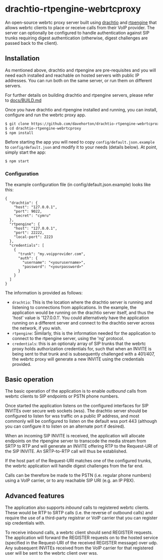 # drachtio-rtpengine-webrtcproxy

An open-source webrtc proxy server built using [drachtio](https://drachtio.org) and [rtpengine](https://github.com/sipwise/rtpengine) that allows webrtc clients to place or receive calls from their VoIP provider. The server can optionally be configured to handle authentication against SIP trunks requiring digest authentication (otherwise, digest challenges are passed back to the client).

## Installation

As mentioned above, drachtio and rtpengine are pre-requisites and you will need each installed and reachable on hosted servers with public IP addresses.  You can run both on the same server, or run them on different servers.

For further details on building drachtio and rtpengine servers, please refer to [docs/BUILD.md](docs/BUILD.md)

Once you have drachtio and rtpengine installed and running, you can install, configure and run the webrtc proxy app.

```bash
$ git clone https://github.com/davehorton/drachtio-rtpengine-webrtcproxy.git
$ cd drachtio-rtpengine-webrtcproxy
$ npm install
```

Before starting the app you will need to copy `config/default.json.example` to `config/default.json` and modify it to your needs (details below). At point, simply start the app:

```bash
$ npm start
```
### Configuration
The example configuration file (in config/default.json.example) looks like this:
```
{
  "drachtio": {
    "host": "127.0.0.1",
    "port": 9022,
    "secret": "cymru"
  },
  "rtpengine": {
    "host": "127.0.0.1",
    "port": 22222,
    "local-port": 2223
  },
  "credentials": [
    {
      "trunk": "my.voipprovider.com",
      "auth": {
        "username": "<yourusername>",
        "password": "<yourpassword>"
      }
    }
  ]
}
```
The information is provided as follows:
* `drachtio`: This is the location where the drachtio server is running and listening to connections from applications.  In the example, the application would be running on the drachtio server itself, and thus the 'host' value is '127.0.0.1'.  You could alternatively have the application running on a different server and connect to the drachtio server across the network, if you wish.
* `rtpengine`: Similarly, this is the information needed for the application to connect to the rtpengine server, using the 'ng' protocol.
* `credentials`: this is an optionaly array of SIP trunks that the webrtc proxy holds authorization credentials for, such that when an INVITE is being sent to that trunk and is subsequently challenged with a 401/407, the webrtc proxy will generate a new INVITE using the credentials provided.

## Basic operation

The basic operation of the application is to enable *outbound* calls from webrtc clients to SIP endpoints or PSTN phone numbers.

Once started the application listens on the configured interfaces for SIP INVITEs over secure web sockets (wss).  The drachtio server should be configured to listen for wss traffic on a public IP address, and most commonly will be configured to listen on the default wss port 443 (although you can configure it to listen on an alternate port if desired).

When an incoming SIP INVITE is received, the application will allocate endpoints on the rtpengine server to transcode the media stream from SRTP to RTP and will generate an INVITE offering RTP to the Request-URI of the SIP INVITE.  An SRTP-to-RTP call will thus be established.

If the host part of the Request-URI matches one of the configured trunks, the webrtc application will handle digest challenges from the far end.

Calls can be therefore be made to the PSTN (i.e. regular phone numbers) using a VoIP carrier, or to any reachable SIP URI (e.g. an IP PBX).

## Advanced features

The application also supports *inbound* calls to registered webrtc clients.  These would be RTP to SRTP calls (i.e. the reverse of outbound calls) and require the use of a third-party registrar or VoIP carrier that you can register sip credentials with.

To receive inbound calls, a webrtc client should send REGISTER requests.  The application will forward the REGISTER requests on to the hosted service (specified in the Request-URI of the received REGISTER message) over udp.  Any subsequent INVITEs received from the VoIP carrier for that registered user will be sent to the webrtc client over wss.

